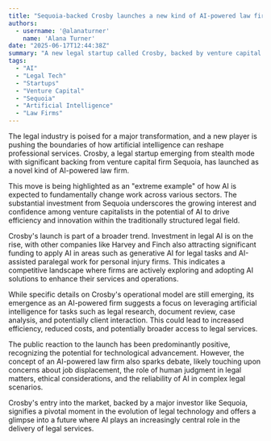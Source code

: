 ```yaml
---
title: "Sequoia-backed Crosby launches a new kind of AI-powered law firm"
authors:
  - username: '@alanaturner'
    name: 'Alana Turner'
date: "2025-06-17T12:44:38Z"
summary: "A new legal startup called Crosby, backed by venture capital giant Sequoia, is launching as an AI-powered law firm, representing a significant leap in the application of artificial intelligence within professional services and signaling strong investor confidence in the future of legal tech."
tags:
  - "AI"
  - "Legal Tech"
  - "Startups"
  - "Venture Capital"
  - "Sequoia"
  - "Artificial Intelligence"
  - "Law Firms"
---
```


The legal industry is poised for a major transformation, and a new player is pushing the boundaries of how artificial intelligence can reshape professional services. Crosby, a legal startup emerging from stealth mode with significant backing from venture capital firm Sequoia, has launched as a novel kind of AI-powered law firm.

This move is being highlighted as an "extreme example" of how AI is expected to fundamentally change work across various sectors. The substantial investment from Sequoia underscores the growing interest and confidence among venture capitalists in the potential of AI to drive efficiency and innovation within the traditionally structured legal field.

Crosby's launch is part of a broader trend. Investment in legal AI is on the rise, with other companies like Harvey and Finch also attracting significant funding to apply AI in areas such as generative AI for legal tasks and AI-assisted paralegal work for personal injury firms. This indicates a competitive landscape where firms are actively exploring and adopting AI solutions to enhance their services and operations.

While specific details on Crosby's operational model are still emerging, its emergence as an AI-powered firm suggests a focus on leveraging artificial intelligence for tasks such as legal research, document review, case analysis, and potentially client interaction. This could lead to increased efficiency, reduced costs, and potentially broader access to legal services.

The public reaction to the launch has been predominantly positive, recognizing the potential for technological advancement. However, the concept of an AI-powered law firm also sparks debate, likely touching upon concerns about job displacement, the role of human judgment in legal matters, ethical considerations, and the reliability of AI in complex legal scenarios.

Crosby's entry into the market, backed by a major investor like Sequoia, signifies a pivotal moment in the evolution of legal technology and offers a glimpse into a future where AI plays an increasingly central role in the delivery of legal services.
